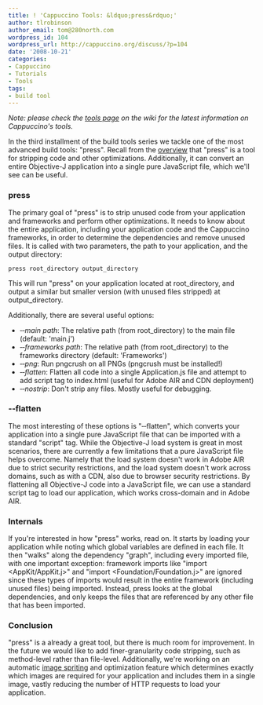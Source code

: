```yaml
---
title: ! 'Cappuccino Tools: &ldquo;press&rdquo;'
author: tlrobinson
author_email: tom@280north.com
wordpress_id: 104
wordpress_url: http://cappuccino.org/discuss/?p=104
date: '2008-10-21'
categories:
- Cappuccino
- Tutorials
- Tools
tags:
- build tool
---
```



_Note: please check the [tools page](http://wiki.github.com/280north/cappuccino/tools) on the wiki for the latest information on Cappuccino's tools._

In the third installment of the build tools series we tackle one of the most advanced build tools: "press". Recall from the [overview](http://cappuccino.org/discuss/2008/10/06/the-cappuccino-build-tools/) that "press" is a tool for stripping code and other optimizations. Additionally, it can convert an entire Objective-J application into a single pure JavaScript file, which we'll see can be useful.   

### press

 The primary goal of "press" is to strip unused code from your application and frameworks and perform other optimizations. It needs to know about the entire application, including your application code and the Cappuccino frameworks, in order to determine the dependencies and remove unused files. It is called with two parameters, the path to your application, and the output directory:

`press root_directory output_directory`

This will run "press" on your application located at root_directory, and output a similar but smaller version (with unused files stripped) at output_directory.

Additionally, there are several useful options:   

* _‐‐main path_: The relative path (from root_directory) to the main file (default: 'main.j')
* _‐‐frameworks path_: The relative path (from root_directory) to the frameworks directory (default: 'Frameworks')
* _‐‐png_: Run pngcrush on all PNGs (pngcrush must be installed!)
* _‐‐flatten_: Flatten all code into a single Application.js file and attempt to add script tag to index.html (useful for Adobe AIR and CDN deployment)
* _‐‐nostrip_: Don't strip any files. Mostly useful for debugging.

### ‐‐flatten

 The most interesting of these options is "‐‐flatten", which converts your application into a single pure JavaScript file that can be imported with a standard "script" tag. While the Objective-J load system is great in most scenarios, there are currently a few limitations that a pure JavaScript file helps overcome. Namely that the load system doesn't work in Adobe AIR due to strict security restrictions, and the load system doesn't work across domains, such as with a CDN, also due to browser security restrictions. By flattening all Objective-J code into a JavaScript file, we can use a standard script tag to load our application, which works cross-domain and in Adobe AIR.   

### Internals

 If you're interested in how "press" works, read on. It starts by loading your application while noting which global variables are defined in each file. It then "walks" along the dependency "graph", including every imported file, with one important exception: framework imports like "import <AppKit/AppKit.j>" and "import <Foundation/Foundation.j>" are ignored since these types of imports would result in the entire framework (including unused files) being imported. Instead, press looks at the global dependencies, and only keeps the files that are referenced by any other file that has been imported.   

### Conclusion

 "press" is a already a great tool, but there is much room for improvement. In the future we would like to add finer-granularity code stripping, such as method-level rather than file-level. Additionally, we're working on an automatic [image spriting](http://www.alistapart.com/articles/sprites) and optimization feature which determines exactly which images are required for your application and includes them in a single image, vastly reducing the number of HTTP requests to load your application.

